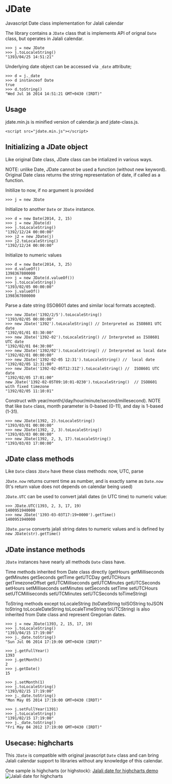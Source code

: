 JDate
=====

Javascript Date class implementation for Jalali calendar

The library contains a `JDate` class that is implements API of orignal `Date` class, but operates in Jalali calendar.


	>>> j = new JDate
	>>> j.toLocaleString()
	"1393/04/25 14:51:21"

Underlying date object can be accessed via `_date` attribute;

	>>> d = j._date
	>>> d instanceof Date
	true
	>>> d.toString()
	"Wed Jul 16 2014 14:51:21 GMT+0430 (IRDT)"

Usage
-----
jdate.min.js is minified version of calendar.js and jdate-class.js.

	<script src="jdate.min.js"></script>


Initializing a JDate object
-----
Like original Date class, JDate class can be intialized in various ways.

NOTE: unlike Date, JDate cannot be used a function (without new keyword). Original Date class returns the string
representation of date, if called as a function.

Initilize to now, if no argument is provided

	>>> j = new JDate

Initialize to another `Date` or `JDate` instance.

	>>> d = new Date(2014, 2, 15)
	>>> j = new JDate(d)
	>>> j.toLocaleString()
	"1392/12/24 00:00:00"
	>>> j2 = new JDate(j)
	>>> j2.toLocaleString()
	"1392/12/24 00:00:00"

Initialize to numeric values

	>>> d = new Date(2014, 3, 25)
	>>> d.valueOf()
	1398367800000
	>>> j = new JDate(d.valueOf())
	>>> j.toLocaleString()
	"1393/02/05 00:00:00"
	>>> j.valueOf()
	1398367800000

Parse a date string (ISO8601 dates and similar local formats accepted).

	>>> new JDate('1392/2/5').toLocaleString()
	"1393/02/05 00:00:00"
	>>> new JDate('1392').toLocaleString() // Interpreted as ISO8601 UTC date
	"1392/01/01 03:30:00"
	>>> new JDate('1392-02').toLocaleString() // Interpreted as ISO8601 UTC date
	"1392/02/01 04:30:00"
	>>> new JDate('1392/02').toLocaleString() // Interpreted as local date
	"1392/02/01 00:00:00"
	>>> new JDate('1392-02-05 12:31').toLocaleString() //  local date
	"1392/02/05 12:31:00"
	>>> new JDate('1392-02-05T12:31Z').toLocaleString() //  ISO8601 UTC date
	"1392/02/05 17:01:00"
	new JDate('1392-02-05T09:10:01-0230').toLocaleString()  // ISO8601 with fixed timezone
	"1392/02/05 11:10:01"

Construct with year/month(/day/hour/minute/second/millesecond). NOTE that like `Date` class, month parameter is 0-based
(0-11), and day is 1-based (1-31).

	>>> new JDate(1392, 2).toLocaleString()
	"1393/03/01 00:00:00"
	>>> new JDate(1392, 2, 3).toLocaleString()
	"1393/03/03 00:00:00"
	>>> new JDate(1392, 2, 3, 17).toLocaleString()
	"1393/03/03 17:00:00"

JDate class methods
------
Like `Date` class `JDate` have these class methods: now, UTC, parse

`JDate.now` returns current time as number, and is exactly same as `Date.now` (It's return value does not depends on
calendar being used)

`JDate.UTC` can be used to convert jalali dates (in UTC time) to numeric value:

	>>> JDate.UTC(1393, 2, 3, 17, 19)
	1400951940000
	>>> new JDate('1393-03-03T17:19+0000').getTime()
	1400951940000

`JDate.parse` converts jalali string dates to numeric values and is defined by `new JDate(str).getTime()`
 

JDate instance methods
-------

`JDate` instances have nearly all methods `Date` class have.

Time methods inherited from Date class directly (getHours getMilliseconds getMinutes getSeconds getTime getUTCDay
getUTCHours getTimezoneOffset getUTCMilliseconds getUTCMinutes getUTCSeconds setHours setMilliseconds setMinutes
setSeconds setTime setUTCHours setUTCMilliseconds setUTCMinutes setUTCSeconds toTimeString)

ToString methods except toLocaleString (toDateString toISOString toJSON toString toLocaleDateString toLocaleTimeString
toUTCString) is also inherited from Date class and represent Gregorian dates.

	>>> j = new JDate(1393, 2, 15, 17, 19)
	>>> j.toLocaleString()
	"1393/04/15 17:19:00"
	>>> j._date.toString()
	"Sun Jul 06 2014 17:19:00 GMT+0430 (IRDT)"

	>>> j.getFullYear()
	1393
	>>> j.getMonth()
	2
	>>> j.getDate()
	15

	>>> j.setMonth(1)
	>>> j.toLocaleString()
	"1393/02/15 17:19:00"
	>>> j._date.toString()
	"Mon May 05 2014 17:19:00 GMT+0430 (IRDT)"

	>>> j.setFullYear(1391)
	>>> j.toLocaleString()
	"1391/02/15 17:19:00"
	>>> j._date.toString()
	"Fri May 04 2012 17:19:00 GMT+0430 (IRDT)"

Usecase: highcharts
------

This `JDate` is compatible with original javascript `Date` class and can bring Jalali calendar support to libraries
without any knowledge of this calendar.

One sample is highcharts (or highstock): [Jalali date for highcharts demo](http://tahajahangir.github.io/jdate/jalali-highcharts-demo.html)
![Jalali date for highcharts](http://tahajahangir.github.io/jdate/highstock-demo.png)
